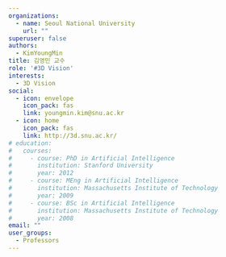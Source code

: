 ```yaml
---
organizations:
  - name: Seoul National University
    url: ""
superuser: false
authors:
  - KimYoungMin
title: 김영민 교수
role: '#3D Vision'
interests:
  - 3D Vision
social:
  - icon: envelope
    icon_pack: fas
    link: youngmin.kim@snu.ac.kr
  - icon: home
    icon_pack: fas
    link: http://3d.snu.ac.kr/
# education:
#   courses:
#     - course: PhD in Artificial Intelligence
#       institution: Stanford University
#       year: 2012
#     - course: MEng in Artificial Intelligence
#       institution: Massachusetts Institute of Technology
#       year: 2009
#     - course: BSc in Artificial Intelligence
#       institution: Massachusetts Institute of Technology
#       year: 2008
email: ""
user_groups:
  - Professors
---
```

